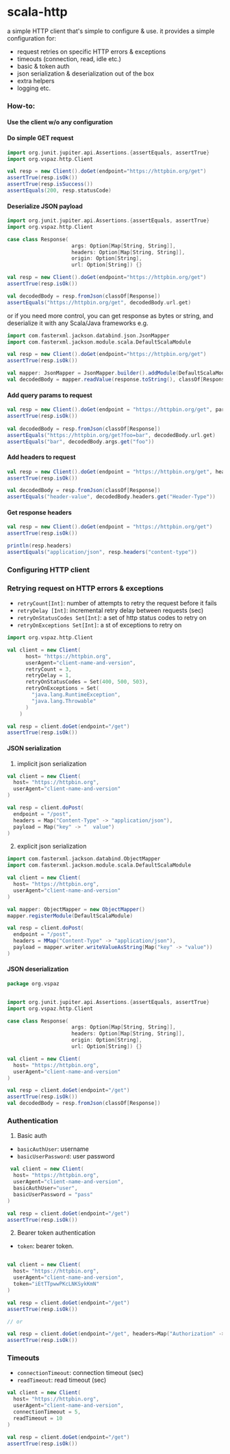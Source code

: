 # scala-http

a simple HTTP client that's simple to configure & use.
it provides a simple configuration for:
- request retries on specific HTTP errors & exceptions
- timeouts (connection, read, idle etc.)
- basic & token auth
- json serialization & deserialization out of the box
- extra helpers
- logging
etc.

### How-to:

#### Use the client w/o any configuration


####  Do simple GET request

```scala
import org.junit.jupiter.api.Assertions.{assertEquals, assertTrue}
import org.vspaz.http.Client

val resp = new Client().doGet(endpoint="https://httpbin.org/get")
assertTrue(resp.isOk())
assertTrue(resp.isSuccess())
assertEquals(200, resp.statusCode)
```

#### Deserialize JSON payload

```scala
import org.junit.jupiter.api.Assertions.{assertEquals, assertTrue}
import org.vspaz.http.Client

case class Response(
                     args: Option[Map[String, String]],
                     headers: Option[Map[String, String]],
                     origin: Option[String],
                     url: Option[String]) {}
```

```scala
val resp = new Client().doGet(endpoint="https://httpbin.org/get")
assertTrue(resp.isOk())

val decodedBody = resp.fromJson(classOf[Response])
assertEquals("https://httpbin.org/get", decodedBody.url.get)
```

or if you need more control, you can get response as bytes or string, 
and deserialize it with any Scala/Java frameworks e.g.

```scala
import com.fasterxml.jackson.databind.json.JsonMapper
import com.fasterxml.jackson.module.scala.DefaultScalaModule

val resp = new Client().doGet(endpoint="https://httpbin.org/get")
assertTrue(resp.isOk())

val mapper: JsonMapper = JsonMapper.builder().addModule(DefaultScalaModule).build()
val decodedBody = mapper.readValue(response.toString(), classOf[Response])
```

#### Add query params to request

```scala
val resp = new Client().doGet(endpoint = "https://httpbin.org/get", params = Map("foo" -> "bar"))
assertTrue(resp.isOk())
    
val decodedBody = resp.fromJson(classOf[Response])
assertEquals("https://httpbin.org/get?foo=bar", decodedBody.url.get)
assertEquals("bar", decodedBody.args.get("foo"))
```

#### Add headers to request

```scala
val resp = new Client().doGet(endpoint = "https://httpbin.org/get", headers = Map("Header-Type" -> "header-value"))
assertTrue(resp.isOk())

val decodedBody = resp.fromJson(classOf[Response])
assertEquals("header-value", decodedBody.headers.get("Header-Type"))
```

#### Get response headers
```scala
val resp = new Client().doGet(endpoint = "https://httpbin.org/get")
assertTrue(resp.isOk())

println(resp.headers)
assertEquals("application/json", resp.headers("content-type"))
```

### Configuring HTTP client

### Retrying request on HTTP errors & exceptions

* `retryCount[Int]`:  number of attempts to retry the request before it fails
* `retryDelay [Int]`: incremental retry delay between requests (sec)
* `retryOnStatusCodes Set[Int]`: a set of http status codes to retry on
* `retryOnExceptions Set[Int]`: a st of exceptions to retry on
```scala
import org.vspaz.http.Client

val client = new Client(
      host= "https://httpbin.org",
      userAgent="client-name-and-version",
      retryCount = 3,
      retryDelay = 1,
      retryOnStatusCodes = Set(400, 500, 503),
      retryOnExceptions = Set(
        "java.lang.RuntimeException",
        "java.lang.Throwable"
      )
    )

val resp = client.doGet(endpoint="/get")
assertTrue(resp.isOk())

```

#### JSON serialization

1. implicit json serialization

```scala
val client = new Client(
  host= "https://httpbin.org",
  userAgent="client-name-and-version"
)

val resp = client.doPost(
  endpoint = "/post",
  headers = Map("Content-Type" -> "application/json"),
  payload = Map("key" -> "  value")
)
```

2. explicit json serialization

```scala
import com.fasterxml.jackson.databind.ObjectMapper
import com.fasterxml.jackson.module.scala.DefaultScalaModule

val client = new Client(
  host= "https://httpbin.org",
  userAgent="client-name-and-version"
)

val mapper: ObjectMapper = new ObjectMapper()
mapper.registerModule(DefaultScalaModule)

val resp = client.doPost(
  endpoint = "/post",
  headers = MMap("Content-Type" -> "application/json"),
  payload = mapper.writer.writeValueAsString(Map("key" -> "value"))
)
```

#### JSON deserialization

```scala
package org.vspaz


import org.junit.jupiter.api.Assertions.{assertEquals, assertTrue}
import org.vspaz.http.Client

case class Response(
                     args: Option[Map[String, String]],
                     headers: Option[Map[String, String]],
                     origin: Option[String],
                     url: Option[String]) {}

val client = new Client(
  host= "https://httpbin.org",
  userAgent="client-name-and-version"
)

val resp = client.doGet(endpoint="/get")
assertTrue(resp.isOk())
val decodedBody = resp.fromJson(classOf[Response])
```

### Authentication

1. Basic auth

* `basicAuthUser`: username
* `basicUserPassword`: user password

```scala
 val client = new Client(
  host= "https://httpbin.org",
  userAgent="client-name-and-version",
  basicAuthUser="user",
  basicUserPassword = "pass"
)

val resp = client.doGet(endpoint="/get")
assertTrue(resp.isOk())

```

2. Bearer token authentication

* `token`: bearer token.

```scala

val client = new Client(
  host= "https://httpbin.org",
  userAgent="client-name-and-version",
  token="iEtTTpwwPKcLNKSykKmN"
)

val resp = client.doGet(endpoint="/get")
assertTrue(resp.isOk())

// or

val resp = client.doGet(endpoint="/get", headers=Map("Authorization" -> s"Bearer iEtTTpwwPKcLNKSykKmN"))
assertTrue(resp.isOk())

```

### Timeouts

* `connectionTimeout`: connection timeout (sec)
* `readTimeout`: read timeout (sec)

```scala
val client = new Client(
  host= "https://httpbin.org",
  userAgent="client-name-and-version",
  connectionTimeout = 5,
  readTimeout = 10
)

val resp = client.doGet(endpoint="/get")
assertTrue(resp.isOk())

```
